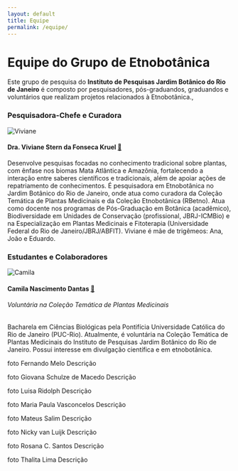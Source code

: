 ```yaml
---
layout: default
title: Equipe
permalink: /equipe/
---
```


# Equipe do Grupo de Etnobotânica

Este grupo de pesquisa do **Instituto de Pesquisas Jardim Botânico do Rio de Janeiro** é composto por pesquisadores, pós-graduandos, graduandos e voluntários que realizam projetos relacionados à Etnobotânica.,

### Pesquisadora-Chefe e Curadora
<div class="imagem-com-texto-esquerda">
    <img src="{{ site.baseurl }}/assets/images/viviane.png" alt="Viviane">
</div> 

#### Dra. Viviane Stern da Fonseca Kruel [🔗](http://lattes.cnpq.br/0560294487722709)

Desenvolve pesquisas focadas no conhecimento tradicional sobre plantas, com ênfase nos biomas Mata Atlântica e Amazônia, fortalecendo a interação entre saberes científicos e tradicionais, além de apoiar ações de repatriamento de conhecimentos. É pesquisadora em Etnobotânica no Jardim Botânico do Rio de Janeiro, onde atua como curadora da Coleção Temática de Plantas Medicinais e da Coleção Etnobotânica (RBetno). Atua como docente nos programas de Pós-Graduação em Botânica (acadêmico), Biodiversidade em Unidades de Conservação (profissional, JBRJ-ICMBio) e na Especialização em Plantas Medicinais e Fitoterapia (Universidade Federal do Rio de Janeiro/JBRJ/ABFIT). Viviane é mãe de trigêmeos: Ana, João e Eduardo.

### Estudantes e Colaboradores
<div class="imagem-com-texto-esquerda">
    <img src="{{ site.baseurl }}/assets/images/camila.png" alt="Camila">
</div> 

#### Camila Nascimento Dantas [🔗](http://lattes.cnpq.br/4396367747910248)
###### Voluntária na Coleção Temática de Plantas Medicinais

Bacharela em Ciências Biológicas pela Pontifícia Universidade Católica do Rio de Janeiro (PUC-Rio). Atualmente, é voluntária na Coleção Temática de Plantas Medicinais do Instituto de Pesquisas Jardim Botânico do Rio de Janeiro. Possui interesse em divulgação científica e em etnobotânica.

foto 
Fernando Melo
Descrição

foto 
Giovana Schulze de Macedo
Descrição

foto 
Luisa Ridolph
Descrição

foto 
Maria Paula Vasconcelos
Descrição

foto 
Mateus Salim
Descrição

foto 
Nicky van Luijk
Descrição

foto 
Rosana C. Santos
Descrição

foto 
Thalita Lima
Descrição
